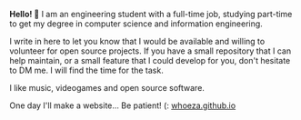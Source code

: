 **Hello! 👋** I am an engineering student with a full-time job, studying part-time to get my degree in computer science and information engineering.

I write in here to let you know that I would be available and willing to volunteer for open source projects.
If you have a small repository that I can help maintain, or a small feature that I could develop for you, don't hesitate to DM me. I will find the time for the task.

I like music, videogames and open source software.

One day I'll make a website... Be patient! (: [whoeza.github.io](https://whoeza.github.io)
